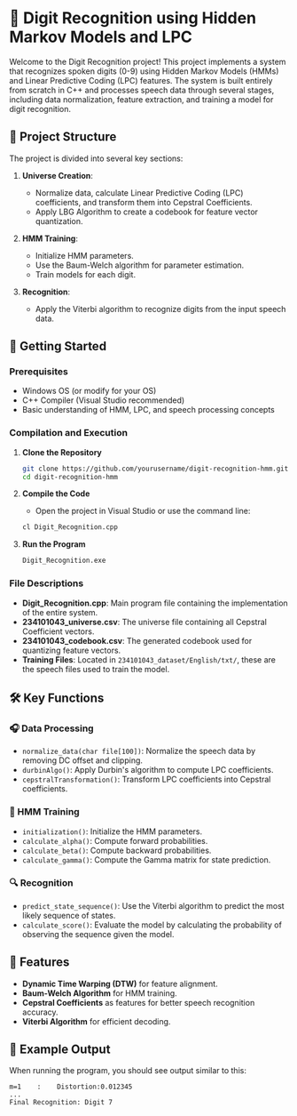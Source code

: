 # 🎤 Digit Recognition using Hidden Markov Models and LPC

Welcome to the Digit Recognition project! This project implements a system that recognizes spoken digits (0-9) using Hidden Markov Models (HMMs) and Linear Predictive Coding (LPC) features. The system is built entirely from scratch in C++ and processes speech data through several stages, including data normalization, feature extraction, and training a model for digit recognition.

## 📂 Project Structure

The project is divided into several key sections:

1. **Universe Creation**: 
   - Normalize data, calculate Linear Predictive Coding (LPC) coefficients, and transform them into Cepstral Coefficients.
   - Apply LBG Algorithm to create a codebook for feature vector quantization.

2. **HMM Training**: 
   - Initialize HMM parameters.
   - Use the Baum-Welch algorithm for parameter estimation.
   - Train models for each digit.

3. **Recognition**: 
   - Apply the Viterbi algorithm to recognize digits from the input speech data.

## 🚀 Getting Started

### Prerequisites

- Windows OS (or modify for your OS)
- C++ Compiler (Visual Studio recommended)
- Basic understanding of HMM, LPC, and speech processing concepts

### Compilation and Execution

1. **Clone the Repository**
    ```bash
    git clone https://github.com/yourusername/digit-recognition-hmm.git
    cd digit-recognition-hmm
    ```

2. **Compile the Code**
    - Open the project in Visual Studio or use the command line:
    ```bash
    cl Digit_Recognition.cpp
    ```

3. **Run the Program**
    ```bash
    Digit_Recognition.exe
    ```

### File Descriptions

- **Digit_Recognition.cpp**: Main program file containing the implementation of the entire system.
- **234101043_universe.csv**: The universe file containing all Cepstral Coefficient vectors.
- **234101043_codebook.csv**: The generated codebook used for quantizing feature vectors.
- **Training Files**: Located in `234101043_dataset/English/txt/`, these are the speech files used to train the model.

## 🛠️ Key Functions

### 🎧 Data Processing
- `normalize_data(char file[100])`: Normalize the speech data by removing DC offset and clipping.
- `durbinAlgo()`: Apply Durbin's algorithm to compute LPC coefficients.
- `cepstralTransformation()`: Transform LPC coefficients into Cepstral coefficients.

### 🧠 HMM Training
- `initialization()`: Initialize the HMM parameters.
- `calculate_alpha()`: Compute forward probabilities.
- `calculate_beta()`: Compute backward probabilities.
- `calculate_gamma()`: Compute the Gamma matrix for state prediction.

### 🔍 Recognition
- `predict_state_sequence()`: Use the Viterbi algorithm to predict the most likely sequence of states.
- `calculate_score()`: Evaluate the model by calculating the probability of observing the sequence given the model.

## 🌟 Features

- **Dynamic Time Warping (DTW)** for feature alignment.
- **Baum-Welch Algorithm** for HMM training.
- **Cepstral Coefficients** as features for better speech recognition accuracy.
- **Viterbi Algorithm** for efficient decoding.

## 🎨 Example Output

When running the program, you should see output similar to this:

```plaintext
m=1    :    Distortion:0.012345
...
Final Recognition: Digit 7
